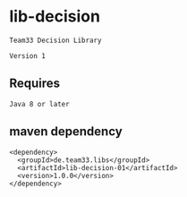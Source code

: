 # lib-decision

    Team33 Decision Library
    
    Version 1

## Requires

    Java 8 or later

## maven dependency

    <dependency>
      <groupId>de.team33.libs</groupId>
      <artifactId>lib-decision-01</artifactId>
      <version>1.0.0</version>
    </dependency>

